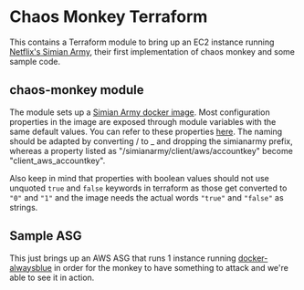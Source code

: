 # Chaos Monkey Terraform

This contains a Terraform module to bring up an EC2 instance running [Netflix's Simian Army](https://github.com/Netflix/SimianArmy),
their first implementation of chaos monkey and some sample code.

## chaos-monkey module

The module sets up a [Simian Army docker image](https://hub.docker.com/r/ehime/monkeymagic/). Most configuration
properties in the image are exposed through module variables with the same default values. You can refer to these properties
[here](https://github.com/ehime/docker-monkeymagic/blob/master/docs/configuration.md).
The naming should be adapted by converting / to _ and dropping the simianarmy prefix, whereas a property listed as
"/simianarmy/client/aws/accountkey" become "client_aws_accountkey".

Also keep in mind that properties with boolean values should not use unquoted `true` and `false` keywords in terraform
as those get converted to `"0"` and `"1"` and the image needs the actual words `"true"` and `"false"` as strings.

## Sample ASG

This just brings up an AWS ASG that runs 1 instance running [docker-alwaysblue](https://github.com/ehime/docker-alwaysblue) in order
for the monkey to have something to attack and we're able to see it in action.
